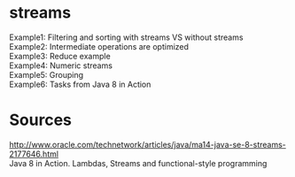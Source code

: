 # streams

Example1: Filtering and sorting with streams VS without streams <br/>
Example2: Intermediate operations are optimized <br/>
Example3: Reduce example <br/>
Example4: Numeric streams <br/>
Example5: Grouping <br/>
Example6: Tasks from Java 8 in Action

# Sources
http://www.oracle.com/technetwork/articles/java/ma14-java-se-8-streams-2177646.html <br/>
Java 8 in Action. Lambdas, Streams and functional-style programming